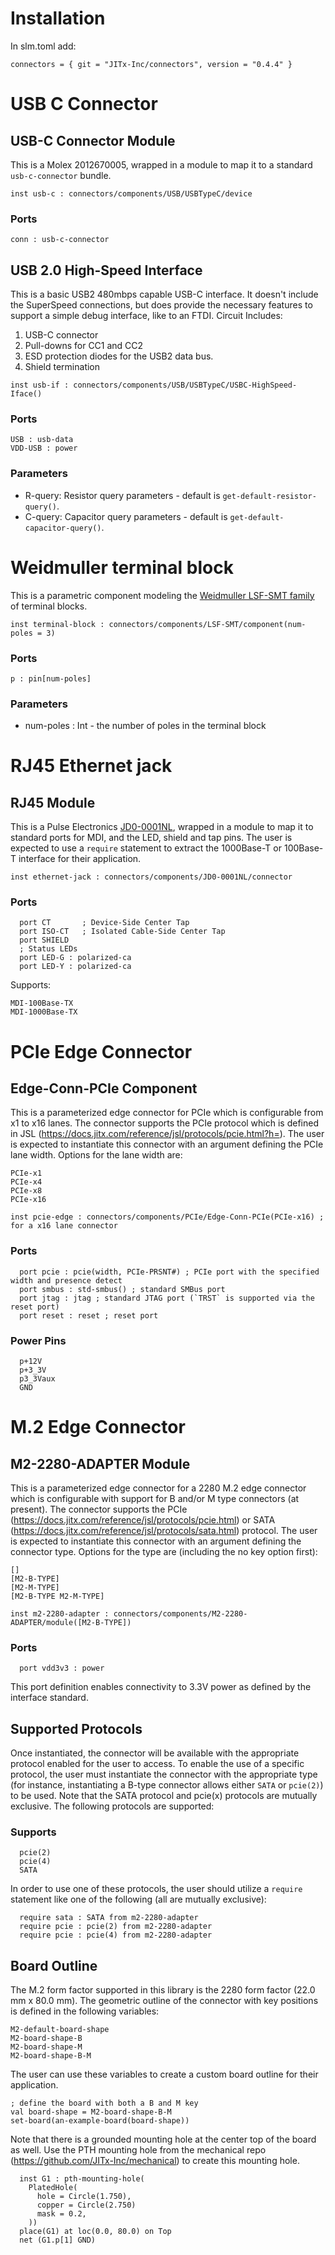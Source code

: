 # Installation

In slm.toml add:
```
connectors = { git = "JITx-Inc/connectors", version = "0.4.4" }
```

# USB C Connector
## USB-C Connector Module
This is a Molex 2012670005, wrapped in a module to map it to a standard `usb-c-connector` bundle.
```
inst usb-c : connectors/components/USB/USBTypeC/device
```
### Ports
```
conn : usb-c-connector
```
## USB 2.0 High-Speed Interface
This is a basic USB2 480mbps capable USB-C interface. It doesn't include the SuperSpeed connections, but does provide the necessary features to support a simple debug interface, like to an FTDI.
Circuit Includes:
1.  USB-C connector
2.  Pull-downs for CC1 and CC2
3.  ESD protection diodes for the USB2 data bus.
4.  Shield termination
```
inst usb-if : connectors/components/USB/USBTypeC/USBC-HighSpeed-Iface()
```
### Ports
```
USB : usb-data
VDD-USB : power
```
### Parameters
- R-query: Resistor query parameters - default is `get-default-resistor-query()`.
- C-query:  Capacitor query parameters - default is `get-default-capacitor-query()`.

# Weidmuller terminal block
This is a parametric component modeling the [Weidmuller LSF-SMT family](https://catalog.weidmueller.com/procat/Group.jsp;jsessionid=2D3E17129178EB5048158C0C39D6D6A1?groupId=(%22group21472460020482%22)&page=Group) of terminal blocks.
```
inst terminal-block : connectors/components/LSF-SMT/component(num-poles = 3)
```
### Ports
```
p : pin[num-poles]
```
### Parameters
- num-poles : Int - the number of poles in the terminal block

# RJ45 Ethernet jack
## RJ45 Module
This is a Pulse Electronics [JD0-0001NL](https://productfinder.pulseelectronics.com/api/open/part-attachments/datasheet/JD0-0001NL), wrapped in a module to map it to standard ports for MDI, and the LED, shield and tap pins. The user is expected to use a `require` statement to extract the 1000Base-T or 100Base-T interface for their application.
```
inst ethernet-jack : connectors/components/JD0-0001NL/connector
```
### Ports
```
  port CT       ; Device-Side Center Tap
  port ISO-CT   ; Isolated Cable-Side Center Tap
  port SHIELD
  ; Status LEDs
  port LED-G : polarized-ca
  port LED-Y : polarized-ca
```
Supports:
```
MDI-100Base-TX
MDI-1000Base-TX
```

# PCIe Edge Connector
## Edge-Conn-PCIe Component
This is a parameterized edge connector for PCIe which is configurable from x1 to x16 lanes. The connector supports the PCIe protocol which is defined in JSL (https://docs.jitx.com/reference/jsl/protocols/pcie.html?h=). The user is expected to instantiate this connector with an argument defining the PCIe lane width. Options for the lane width are:
```
PCIe-x1
PCIe-x4
PCIe-x8
PCIe-x16
```
```
inst pcie-edge : connectors/components/PCIe/Edge-Conn-PCIe(PCIe-x16) ; for a x16 lane connector
```
### Ports
```
  port pcie : pcie(width, PCIe-PRSNT#) ; PCIe port with the specified width and presence detect
  port smbus : std-smbus() ; standard SMBus port
  port jtag : jtag ; standard JTAG port (`TRST` is supported via the reset port)
  port reset : reset ; reset port
```

### Power Pins
```
  p+12V
  p+3_3V
  p3_3Vaux
  GND
```

# M.2 Edge Connector
## M2-2280-ADAPTER Module
This is a parameterized edge connector for a 2280 M.2 edge connector which is configurable with support for B and/or M type connectors (at present). The connector supports the PCIe (https://docs.jitx.com/reference/jsl/protocols/pcie.html) or SATA (https://docs.jitx.com/reference/jsl/protocols/sata.html) protocol. The user is expected to instantiate this connector with an argument defining the connector type. Options for the type are (including the no key option first):
```
[]
[M2-B-TYPE]
[M2-M-TYPE]
[M2-B-TYPE M2-M-TYPE]
```
```
inst m2-2280-adapter : connectors/components/M2-2280-ADAPTER/module([M2-B-TYPE])
```
### Ports
```
  port vdd3v3 : power
```
This port definition enables connectivity to 3.3V power as defined by the interface standard.
## Supported Protocols
Once instantiated, the connector will be available with the appropriate protocol enabled for the user to access.
To enable the use of a specific protocol, the user must instantiate the connector with the appropriate type (for instance, instantiating a B-type connector allows either `SATA` or `pcie(2)`) to be used. Note that the SATA protocol and pcie(x) protocols are mutually exclusive. The following protocols are supported:
### Supports
```
  pcie(2)
  pcie(4)
  SATA
```
In order to use one of these protocols, the user should utilize a `require` statement like one of the following (all are mutually exclusive):
```
  require sata : SATA from m2-2280-adapter
  require pcie : pcie(2) from m2-2280-adapter
  require pcie : pcie(4) from m2-2280-adapter
```
## Board Outline
The M.2 form factor supported in this library is the 2280 form factor (22.0 mm x 80.0 mm). The geometric outline of the connector with key positions is defined in the following variables:
```
M2-default-board-shape
M2-board-shape-B
M2-board-shape-M
M2-board-shape-B-M
```
The user can use these variables to create a custom board outline for their application.
```
; define the board with both a B and M key
val board-shape = M2-board-shape-B-M
set-board(an-example-board(board-shape))
```
Note that there is a grounded mounting hole at the center top of the board as well. Use the PTH mounting hole from the mechanical repo (https://github.com/JITx-Inc/mechanical) to create this mounting hole.

```
  inst G1 : pth-mounting-hole(
    PlatedHole(
      hole = Circle(1.750),
      copper = Circle(2.750)
      mask = 0.2,
    ))
  place(G1) at loc(0.0, 80.0) on Top
  net (G1.p[1] GND)
```

